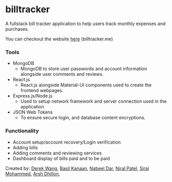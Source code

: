 # billtracker
A fullstack bill tracker application to help users track monthly expenses and purchases.

You can checkout the website [here](billtracker.me) (billtracker.me)

### Tools
* MongoDB
  * MongoDB to store user passwords and account information alongside user comments and reviews.  
* React.js
  * React.js alongside Material-UI components used to create the frontend webpages. 
* Express.js/Node.js
  * Used to setup network framework and server connection used in the application   
* JSON Web Tokens
  * To ensure secure login, and database content encryptions.


### Functionality
* Account setup/account recovery/Login verification
* Adding bills
* Adding comments and reviewing services
* Dashboard display of bills paid and to be paid

Created by:
[Derek Wang](https://github.com/Derek-Y-Wang), 
[Basil Kanaan](https://github.com/Bb0lt), 
[Nabeel Dar](https://github.com/NabeelDar), 
[Niral Patel](https://github.com/niralpatel02), 
[Siraj Mohammed](https://github.com/dark7866), 
[Arsh Dhillon](https://github.com/ArshD1230), 
